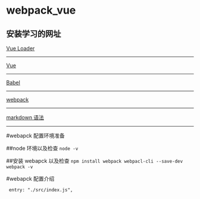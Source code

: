 # webpack_vue

## 安装学习的网址

[Vue Loader](https://vue-loader.vuejs.org/zh/)

---

[Vue](https://cn.vuejs.org/v2/guide/installation.html#NPM)

---

[Babel](https://babeljs.io/docs/en/config-files)

---

[webpack](https://www.webpackjs.com/)

---

[markdown 语法](https://www.jianshu.com/p/191d1e21f7ed)

---

#webapck 配置环境准备

##node 环境以及检查
`node -v`

##安装 webapck 以及检查
`npm install webpack webpacl-cli --save-dev`
`webpack -v`

#webapck 配置介绍

```
 entry: "./src/index.js",
```
